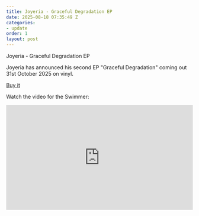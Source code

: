 ```yaml
---
title: Joyeria - Graceful Degradation EP
date: 2025-08-18 07:35:49 Z
categories:
- update
order: 1
layout: post
---
```


Joyeria - Graceful Degradation EP

Joyeria has announced his second EP "Graceful Degradation" coming out 31st October 2025 on vinyl.

 <a href="https://store.speedywunderground.com/collections/e-ps" class="add-cart">Buy it </a>

Watch the video for the Swimmer:
 
<style>.embed-container { position: relative; padding-bottom: 56.25%; height: 0; overflow: hidden; max-width: 100%; } .embed-container iframe, .embed-container object, .embed-container embed { position: absolute; top: 0; left: 0; width: 100%; height: 100%; }</style><div class='embed-container'><iframe src='https://www.youtube.com/embed/pb1Tn_MSmWA' frameborder='0' allowfullscreen></iframe></div>
<p> </p>
